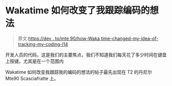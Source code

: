 # Wakatime 如何改变了我跟踪编码的想法

> 原文:[https://dev . to/mte 90/how-Waka time-changed-my-idea-of-tracking-my-coding-l14](https://dev.to/mte90/how-wakatime-changed-my-idea-of-tracking-my-coding-l14)

开发人员的代码，这是我们的主要焦点，我们不知道我们每天花了多少时间在键盘上按键。尤其是在一个范围内

Wakatime 如何改变我跟踪我的编码的想法的帖子最先出现在 T2 的丹尼尔 Mte90 Scasciafratte 上。